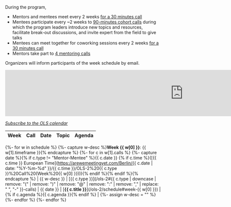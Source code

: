 During the program,

- Mentors and mentees meet every 2 weeks [for a 30 minutes call](/ols-2#mentor-mentee-calls)
- Mentees participate every ~2 weeks to [90-minutes cohort calls](/ols-2#cohort-calls) during which the program leaders introduce new topics and resources, facilitate break-out discussions, and invite expert from the field to give talks
- Mentees can meet together for coworking sessions every 2 weeks [for a 30 minutes call](/ols-2#coworking-calls)
- Mentors take part to [4 mentoring calls](/ols-2#mentors-calls)

Organizers will inform participants of the week schedule by email.

<iframe src="https://calendar.google.com/calendar/b/1/embed?height=600&amp;wkst=1&amp;bgcolor=%23ffffff&amp;ctz=Europe%2FParis&amp;src=bjNycWh2dWZmMDVvamtsMG9wZnN2aDQ5ZmtAZ3JvdXAuY2FsZW5kYXIuZ29vZ2xlLmNvbQ&amp;color=%23D50000&amp;mode=AGENDA&amp;hl=en_GB&amp;showTitle=0&amp;showNav=0&amp;showDate=1&amp;showPrint=0&amp;showTabs=1&amp;showCalendars=0" width="1152" frameborder="0" scrolling="no"></iframe>

[<i class="fas fa-calendar-plus"></i> *Subscribe to the OLS calendar*](https://calendar.google.com/calendar/r?cid=n3rqhvuff05ojkl0opfsvh49fk@group.calendar.google.com)

<!-- Any modification of the content should be done in the _data/ols-X-schedule.yaml file -->

| Week | Call | Date | Topic | Agenda |
|------|------|------|-------|--------|
{%- for w in schedule %}
{%- capture w-desc %}**Week {{ w[0] }}**: {{ w[1].timeframe }}{% endcapture %}
{%- for c in w[1].calls %}
{%- capture date %}{% if c.type != "Mentor-Mentee" %}{{ c.date }} {% if c.time %}([{{ c.time }} European Time](https://arewemeetingyet.com/Berlin/{{ c.date | date: "%Y-%m-%d" }}/{{ c.time }}/OLS-2%20{{ c.type }}%20Call%20(Week%20{{ w[0] }}))){% endif %}{% endif %}{% endcapture %}
| {{ w-desc }} | [{{ c.type }}](/ols-2#{{ c.type | downcase | remove: "(" | remove: ")" | remove: "@" | remove: ":" | remove: "," | replace: " ", "-" }}-calls) | {{ date }} | [**{{ c.title }}**](/ols-2/schedule#week-{{ w[0] }}) | {% if c.agenda %}{{ c.agenda }}{% endif %} |
{%- assign w-desc = "" %}
{%- endfor %}
{%- endfor %}